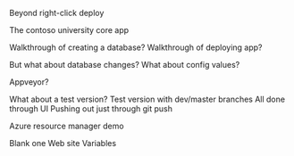 Beyond right-click deploy

The contoso university core app

Walkthrough of creating a database?
Walkthrough of deploying app?

But what about database changes?
What about config values?

Appveyor?


What about a test version?
Test version with dev/master branches
All done through UI
Pushing out just through git push

Azure resource manager demo

Blank one
Web site
Variables